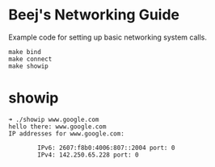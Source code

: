 # Beej's Networking Guide
Example code for setting up basic networking system calls. 

```
make bind
make connect
make showip
```

# showip
```
➜ ./showip www.google.com
hello there: www.google.com
IP addresses for www.google.com:

        IPv6: 2607:f8b0:4006:807::2004 port: 0
        IPv4: 142.250.65.228 port: 0
```
